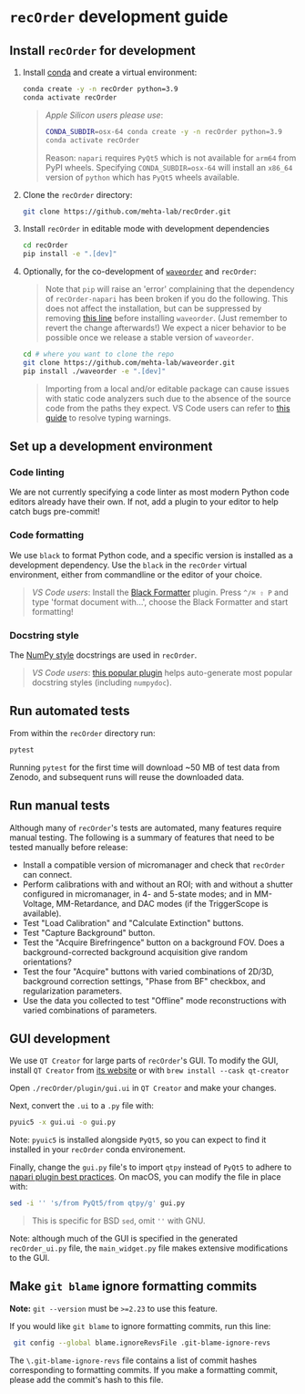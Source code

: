 # `recOrder` development guide

## Install `recOrder` for development

1. Install [conda](https://github.com/conda-forge/miniforge) and create a virtual environment:

    ```sh
    conda create -y -n recOrder python=3.9
    conda activate recOrder
    ```

    > *Apple Silicon users please use*:
    >
    > ```sh
    > CONDA_SUBDIR=osx-64 conda create -y -n recOrder python=3.9
    > conda activate recOrder
    > ```
    >
    > Reason: `napari` requires `PyQt5` which is not available for `arm64` from PyPI wheels.
    > Specifying `CONDA_SUBDIR=osx-64` will install an `x86_64` version of `python` which has `PyQt5` wheels available.

2. Clone the `recOrder` directory:

    ```sh
    git clone https://github.com/mehta-lab/recOrder.git
    ```

3. Install `recOrder` in editable mode with development dependencies

    ```sh
    cd recOrder
    pip install -e ".[dev]"
    ```

4. Optionally, for the co-development of [`waveorder`](https://github.com/mehta-lab/waveorder) and `recOrder`:

    > Note that `pip` will raise an 'error' complaining that the dependency of `recOrder-napari` has been broken if you do the following.
    > This does not affect the installation, but can be suppressed by removing [this line](https://github.com/mehta-lab/recOrder/blob/5bc9314a9bacf6f4e235eaffb06c297cf20e4b65/setup.cfg#L40) before installing `waveorder`.
    > (Just remember to revert the change afterwards!)
    > We expect a nicer behavior to be possible once we release a stable version of `waveorder`.

    ```sh
    cd # where you want to clone the repo
    git clone https://github.com/mehta-lab/waveorder.git
    pip install ./waveorder -e ".[dev]"
    ```

    > Importing from a local and/or editable package can cause issues with static code analyzers such due to the absence of the source code from the paths they expect.
    > VS Code users can refer to [this guide](https://github.com/microsoft/pylance-release/blob/main/TROUBLESHOOTING.md#common-questions-and-issues) to resolve typing warnings.

## Set up a development environment

### Code linting

We are not currently specifying a code linter as most modern Python code editors already have their own. If not, add a plugin to your editor to help catch bugs pre-commit!

### Code formatting

We use `black` to format Python code, and a specific version is installed as a development dependency. Use the `black` in the `recOrder` virtual environment, either from commandline or the editor of your choice.

> *VS Code users*: Install the [Black Formatter](https://marketplace.visualstudio.com/items?itemName=ms-python.black-formatter) plugin. Press `^/⌘ ⇧ P` and type 'format document with...', choose the Black Formatter and start formatting!

### Docstring style

The [NumPy style](https://numpydoc.readthedocs.io/en/latest/format.html) docstrings are used in `recOrder`.

> *VS Code users*: [this popular plugin](https://marketplace.visualstudio.com/items?itemName=njpwerner.autodocstring) helps auto-generate most popular docstring styles (including `numpydoc`).

## Run automated tests

From within the `recOrder` directory run:

```sh
pytest
```

Running `pytest` for the first time will download ~50 MB of test data from Zenodo, and subsequent runs will reuse the downloaded data.

## Run manual tests

Although many of `recOrder`'s tests are automated, many features require manual testing. The following is a summary of features that need to be tested manually before release:

* Install a compatible version of micromanager and check that `recOrder` can connect.
* Perform calibrations with and without an ROI; with and without a shutter configured in micromanager, in 4- and 5-state modes; and in MM-Voltage, MM-Retardance, and DAC modes (if the TriggerScope is available).  
* Test "Load Calibration" and "Calculate Extinction" buttons.
* Test "Capture Background" button.
* Test the "Acquire Birefringence" button on a background FOV. Does a background-corrected background acquisition give random orientations?
* Test the four "Acquire" buttons with varied combinations of 2D/3D, background correction settings, "Phase from BF" checkbox, and regularization parameters.
* Use the data you collected to test "Offline" mode reconstructions with varied combinations of parameters.  

## GUI development

We use `QT Creator` for large parts of `recOrder`'s GUI. To modify the GUI, install `QT Creator` from [its website](https://www.qt.io/product/development-tools) or with `brew install --cask qt-creator`

Open `./recOrder/plugin/gui.ui` in `QT Creator` and make your changes.

Next, convert the `.ui` to a `.py` file with:

```sh
pyuic5 -x gui.ui -o gui.py
```

Note: `pyuic5` is installed alongside `PyQt5`, so you can expect to find it installed in your `recOrder` conda environement.

Finally, change the `gui.py` file's to import `qtpy` instead of `PyQt5` to adhere to [napari plugin best practices](https://napari.org/stable/plugins/best_practices.html#don-t-include-pyside2-or-pyqt5-in-your-plugin-s-dependencies).
On macOS, you can modify the file in place with:

```sh
sed -i '' 's/from PyQt5/from qtpy/g' gui.py
```

> This is specific for BSD `sed`, omit `''` with GNU.

Note: although much of the GUI is specified in the generated `recOrder_ui.py` file, the `main_widget.py` file makes extensive modifications to the GUI.

## Make `git blame` ignore formatting commits

**Note:** `git --version` must be `>=2.23` to use this feature.

If you would like `git blame` to ignore formatting commits, run this line:

```sh
 git config --global blame.ignoreRevsFile .git-blame-ignore-revs
```

The `\.git-blame-ignore-revs` file contains a list of commit hashes corresponding to formatting commits.
If you make a formatting commit, please add the commit's hash to this file.
